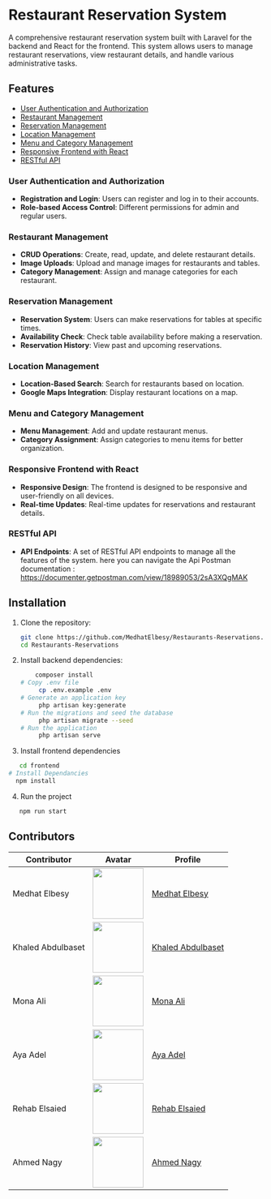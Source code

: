 # Restaurant Reservation System

A comprehensive restaurant reservation system built with Laravel for the backend and React for the frontend. This system allows users to manage restaurant reservations, view restaurant details, and handle various administrative tasks.

## Features

- [User Authentication and Authorization](#user-authentication-and-authorization)
- [Restaurant Management](#restaurant-management)
- [Reservation Management](#reservation-management)
- [Location Management](#location-management)
- [Menu and Category Management](#menu-and-category-management)
- [Responsive Frontend with React](#responsive-frontend-with-react)
- [RESTful API](#restful-api)

### User Authentication and Authorization
- **Registration and Login**: Users can register and log in to their accounts.
- **Role-based Access Control**: Different permissions for admin and regular users.

### Restaurant Management
- **CRUD Operations**: Create, read, update, and delete restaurant details.
- **Image Uploads**: Upload and manage images for restaurants and tables.
- **Category Management**: Assign and manage categories for each restaurant.

### Reservation Management
- **Reservation System**: Users can make reservations for tables at specific times.
- **Availability Check**: Check table availability before making a reservation.
- **Reservation History**: View past and upcoming reservations.

### Location Management
- **Location-Based Search**: Search for restaurants based on location.
- **Google Maps Integration**: Display restaurant locations on a map.

### Menu and Category Management
- **Menu Management**: Add and update restaurant menus.
- **Category Assignment**: Assign categories to menu items for better organization.

### Responsive Frontend with React
- **Responsive Design**: The frontend is designed to be responsive and user-friendly on all devices.
- **Real-time Updates**: Real-time updates for reservations and restaurant details.

### RESTful API
- **API Endpoints**: A set of RESTful API endpoints to manage all the features of the system.
here you can navigate the Api Postman documentation : https://documenter.getpostman.com/view/18989053/2sA3XQgMAK 

## Installation

1. Clone the repository:
   ```bash
   git clone https://github.com/MedhatElbesy/Restaurants-Reservations.git
   cd Restaurants-Reservations

2. Install backend dependencies:
   ```bash
       composer install
   # Copy .env file
        cp .env.example .env
   # Generate an application key
        php artisan key:generate
   # Run the migrations and seed the database
        php artisan migrate --seed
   # Run the application
        php artisan serve

3. Install frontend dependencies     
  ```bash
     cd frontend
  # Install Dependancies
    npm install
```
4. Run the project
```bash
   npm run start
```
## Contributors

<div style="width: 100%">
  <table style="width: 100%;">
    <thead>
      <tr>
        <th>Contributor</th>
        <th>Avatar</th>
        <th>Profile</th>
      </tr>
    </thead>
    <tbody>
      <tr>
        <td>Medhat Elbesy</td>
        <td><img src="https://avatars.githubusercontent.com/u/152287116?v=4" width="100" height="100"></td>
        <td><a href="https://github.com/MedhatElbesy">Medhat Elbesy</a></td>
      </tr>
      <tr>
        <td>Khaled Abdulbaset</td>
        <td><img src="https://avatars.githubusercontent.com/u/69148186?v=4" width="100" height="100"></td>
        <td><a href="https://github.com/Khaled-Abdelbaset">Khaled Abdulbaset</a></td>
      </tr>
      <tr>
        <td>Mona Ali</td>
        <td><img src="https://avatars.githubusercontent.com/u/96702708?v=4" width="100" height="100"></td>
        <td><a href="https://github.com/Mona-Ali-Mostafa98">Mona Ali</a></td>
      </tr>
      <tr>
        <td>Aya Adel</td>
        <td><img src="https://avatars.githubusercontent.com/u/156436119?v=4" width="100" height="100"></td>
        <td><a href="https://github.com/ayaadel1346">Aya Adel</a></td>
      </tr>
      <tr>
        <td>Rehab Elsaied</td>
        <td><img src="https://avatars.githubusercontent.com/u/69490304?v=4" width="100" height="100"></td>
        <td><a href="https://github.com/Rehab5">Rehab Elsaied</a></td>
      </tr>
      <tr>
        <td>Ahmed Nagy</td>
        <td><img src="https://avatars.githubusercontent.com/u/116142339?v=4" width="100" height="100"></td>
        <td><a href="https://github.com/Blitz576">Ahmed Nagy</a></td>
      </tr>
    </tbody>
  </table>
</div>


